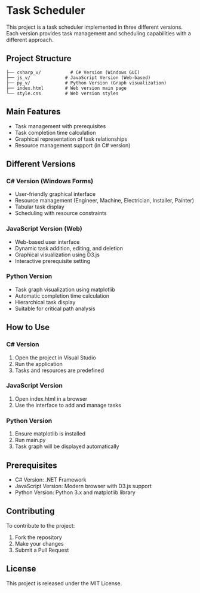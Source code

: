 # Task Scheduler

This project is a task scheduler implemented in three different versions. Each version provides task management and scheduling capabilities with a different approach.

## Project Structure

```
├── csharp_v/           # C# Version (Windows GUI)
├── js_v/             # JavaScript Version (Web-based)
├── py_v/             # Python Version (Graph visualization)
├── index.html        # Web version main page
└── style.css         # Web version styles
```

## Main Features

- Task management with prerequisites
- Task completion time calculation
- Graphical representation of task relationships
- Resource management support (in C# version)

## Different Versions

### C# Version (Windows Forms)
- User-friendly graphical interface
- Resource management (Engineer, Machine, Electrician, Installer, Painter)
- Tabular task display
- Scheduling with resource constraints

### JavaScript Version (Web)
- Web-based user interface
- Dynamic task addition, editing, and deletion
- Graphical visualization using D3.js
- Interactive prerequisite setting

### Python Version
- Task graph visualization using matplotlib
- Automatic completion time calculation
- Hierarchical task display
- Suitable for critical path analysis

## How to Use

### C# Version
1. Open the project in Visual Studio
2. Run the application
3. Tasks and resources are predefined

### JavaScript Version
1. Open index.html in a browser
2. Use the interface to add and manage tasks

### Python Version
1. Ensure matplotlib is installed
2. Run main.py
3. Task graph will be displayed automatically

## Prerequisites

- C# Version: .NET Framework
- JavaScript Version: Modern browser with D3.js support
- Python Version: Python 3.x and matplotlib library

## Contributing

To contribute to the project:
1. Fork the repository
2. Make your changes
3. Submit a Pull Request

## License

This project is released under the MIT License.

        
